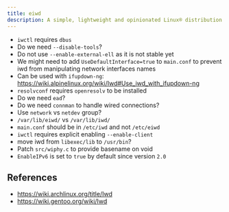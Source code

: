 ```yaml
---
title: eiwd
description: A simple, lightweight and opinionated Linux® distribution based on musl libc and toybox
---
```


- `iwctl` requires `dbus`
- Do we need `--disable-tools`?
- Do not use `--enable-external-ell` as it is not stable yet
- We might need to add `UseDefaultInterface=true` to `main.conf` to prevent iwd from manipulating network interfaces names
- Can be used with `ifupdown-ng`: https://wiki.alpinelinux.org/wiki/Iwd#Use_iwd_with_ifupdown-ng
- `resolvconf` requires `openresolv` to be installed
- Do we need `ead`?
- Do we need `connman` to handle wired connections?
- Use `network` vs `netdev` group?
- `/var/lib/eiwd/` vs `/var/lib/iwd/`
- `main.conf` should be in `/etc/iwd` and not `/etc/eiwd`
- `iwctl` requires explicit enabling `--enable-client`
- move iwd from `libexec/lib` to `/usr/bin`?
- Patch `src/wiphy.c` to provide basename on void
- `EnableIPv6` is set to `true` by default since version `2.0`

## References
- https://wiki.archlinux.org/title/Iwd
- https://wiki.gentoo.org/wiki/Iwd
